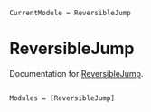 ```@meta
CurrentModule = ReversibleJump
```

# ReversibleJump

Documentation for [ReversibleJump](https://github.com/Red-Portal/ReversibleJump.jl).

```@index
```

```@autodocs
Modules = [ReversibleJump]
```
